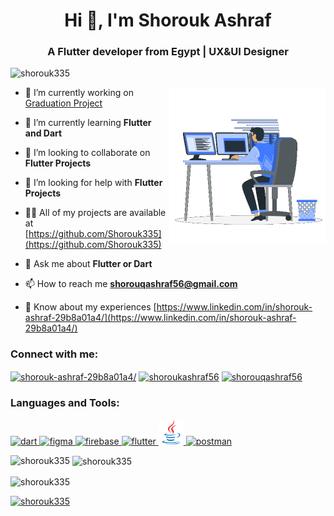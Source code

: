 <h1 align="center">Hi 👋, I'm Shorouk Ashraf</h1>
<h3 align="center">A Flutter developer from Egypt | UX&UI Designer</h3>

<p align="left"> <img src="https://komarev.com/ghpvc/?username=shorouk335&label=Profile%20views&color=0e75b6&style=flat" alt="shorouk335" /> </p>

<picture> <img align="right" src="https://github.com/0xAbdulKhalid/0xAbdulKhalid/raw/main/assets/mdImages/Right_Side.gif" width = 250px></picture>

- 🔭 I’m currently working on [Graduation Project](https://github.com/Shorouk335/Graduation_Project)

- 🌱 I’m currently learning **Flutter and Dart**

- 👯 I’m looking to collaborate on **Flutter Projects**

- 🤝 I’m looking for help with **Flutter Projects**

- 👨‍💻 All of my projects are available at [https://github.com/Shorouk335](https://github.com/Shorouk335)

- 💬 Ask me about **Flutter or Dart**

- 📫 How to reach me **shorouqashraf56@gmail.com**

- 📄 Know about my experiences [https://www.linkedin.com/in/shorouk-ashraf-29b8a01a4/](https://www.linkedin.com/in/shorouk-ashraf-29b8a01a4/)

<h3 align="left">Connect with me:</h3>
<p align="left">
<a href="https://linkedin.com/in/shorouk-ashraf-29b8a01a4/" target="blank"><img align="center" src="https://raw.githubusercontent.com/rahuldkjain/github-profile-readme-generator/master/src/images/icons/Social/linked-in-alt.svg" alt="shorouk-ashraf-29b8a01a4/" height="30" width="40" /></a>
<a href="https://www.behance.net/shoroukashraf56" target="blank"><img align="center" src="https://raw.githubusercontent.com/rahuldkjain/github-profile-readme-generator/master/src/images/icons/Social/behance.svg" alt="shoroukashraf56" height="30" width="40" /></a>
<a href="https://www.leetcode.com/shorouqashraf56" target="blank"><img align="center" src="https://raw.githubusercontent.com/rahuldkjain/github-profile-readme-generator/master/src/images/icons/Social/leet-code.svg" alt="shorouqashraf56" height="30" width="40" /></a>
</p>

<h3 align="left">Languages and Tools:</h3>
<p align="left"> <a href="https://dart.dev" target="_blank" rel="noreferrer"> <img src="https://www.vectorlogo.zone/logos/dartlang/dartlang-icon.svg" alt="dart" width="40" height="40"/> </a> <a href="https://www.figma.com/" target="_blank" rel="noreferrer"> <img src="https://www.vectorlogo.zone/logos/figma/figma-icon.svg" alt="figma" width="40" height="40"/> </a> <a href="https://firebase.google.com/" target="_blank" rel="noreferrer"> <img src="https://www.vectorlogo.zone/logos/firebase/firebase-icon.svg" alt="firebase" width="40" height="40"/> </a> <a href="https://flutter.dev" target="_blank" rel="noreferrer"> <img src="https://www.vectorlogo.zone/logos/flutterio/flutterio-icon.svg" alt="flutter" width="40" height="40"/> </a> <a href="https://www.java.com" target="_blank" rel="noreferrer"> <img src="https://raw.githubusercontent.com/devicons/devicon/master/icons/java/java-original.svg" alt="java" width="40" height="40"/> </a> <a href="https://postman.com" target="_blank" rel="noreferrer"> <img src="https://www.vectorlogo.zone/logos/getpostman/getpostman-icon.svg" alt="postman" width="40" height="40"/> </a> </p>

<p><img align="left" src="https://github-readme-stats.vercel.app/api/top-langs?username=shorouk335&show_icons=true&locale=en&layout=compact" alt="shorouk335" /></p>

<p>&nbsp;<img align="center" src="https://github-readme-stats.vercel.app/api?username=shorouk335&show_icons=true&locale=en" alt="shorouk335" /></p>

<p><img align="center" src="https://github-readme-streak-stats.herokuapp.com/?user=shorouk335&" alt="shorouk335" /></p>

<p align="left"> <a href="https://github.com/ryo-ma/github-profile-trophy"><img src="https://github-profile-trophy.vercel.app/?username=shorouk335" alt="shorouk335" /></a> </p>
